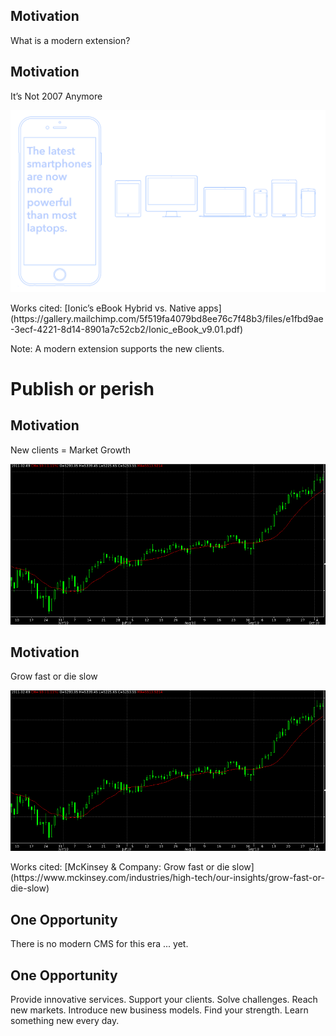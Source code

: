 ## Motivation <!-- .slide: data-background-repeat="no-repeat" data-background-image="images/00-home/jab18_logo.png" data-background-size="auto auto" data-background-position="100% 5%" -->

What is a modern extension?


## Motivation

It’s Not 2007 Anymore

![It’s Not 2007 Anymore](images/10-what/it_s_not_2007_anymore.png)<!-- .element: style="width: 60%" -->

<!-- .element: class="footnote" -->  Works cited: [Ionic’s eBook Hybrid vs. Native apps](https://gallery.mailchimp.com/5f519fa4079bd8ee76c7f48b3/files/e1fbd9ae-3ecf-4221-8d14-8901a7c52cb2/Ionic_eBook_v9.01.pdf)

Note:
A modern extension supports the new clients.


# Publish or perish


## Motivation

New clients =  Market Growth

![New clients =  Market Growth](images/10-what/Qtstalker_candlestick_chart_900.png)<!-- .element: style="width: 60%" -->


## Motivation

Grow fast or die slow

![Grow fast or die slow](images/10-what/Qtstalker_candlestick_chart_900.png)<!-- .element: style="width: 60%" -->

<!-- .element: class="footnote" -->  Works cited: [McKinsey & Company: Grow fast or die slow](https://www.mckinsey.com/industries/high-tech/our-insights/grow-fast-or-die-slow)


## One Opportunity

There is no modern CMS for this era ... yet.


## One Opportunity

<!-- .element: class="fragment" --> <i class="far fa-check-square"></i> Provide innovative services.

<!-- .element: class="fragment" --> <i class="far fa-check-square"></i> Support your clients.

<!-- .element: class="fragment" --> <i class="far fa-check-square"></i> Solve challenges.

<!-- .element: class="fragment" --> <i class="far fa-check-square"></i> Reach new markets.

<!-- .element: class="fragment" --> <i class="far fa-check-square"></i> Introduce new business models.

<!-- .element: class="fragment" --> <i class="far fa-check-square"></i> Find your strength.

<!-- .element: class="fragment" --> <i class="far fa-check-square"></i> Learn something new every day.
